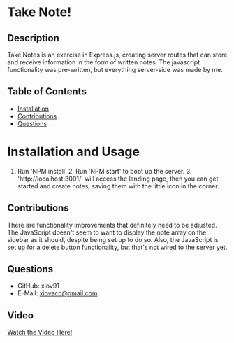 # Take Note!
 
  ## Description
  Take Notes is an exercise in Express.js, creating server routes that can store and receive information in the form of written notes. The javascript functionality was pre-written, but everything server-side was made by me.
  
  ## Table of Contents
  
  * [Installation](#installation)
  * [Contributions](#contributions)
  * [Questions](#questions)
  
  # Installation and Usage
  1. Run 'NPM install' 2. Run 'NPM start' to boot up the server. 3. 'http://localhost:3001/' will access the landing page, then you can get started and create notes, saving them with the little icon in the corner.
  
  ## Contributions
  There are functionality improvements that definitely need to be adjusted. The JavaScript doesn't seem to want to display the note array on the sidebar as it should, despite being set up to do so. Also, the JavaScript is set up for a delete button functionality, but that's not wired to the server yet.
  
  ## Questions
  * GitHub: xiov91
  * E-Mail: xiovacc@gmail.com
  
  ## Video
  
  [Watch the Video Here!](https://drive.google.com/file/d/1zoIoYs4tMhcCW1FPeCK3N8C43Rn_etRS/view)
  
  
